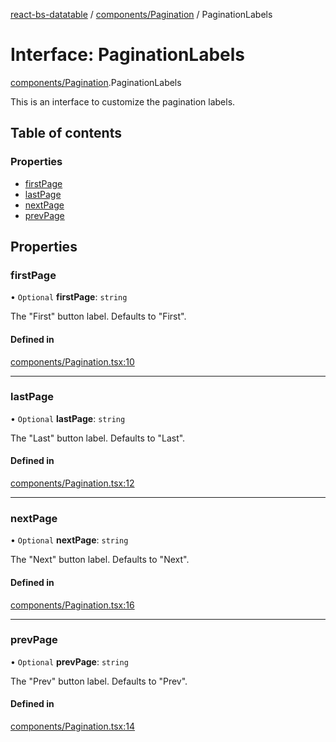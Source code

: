 [react-bs-datatable](../README.md) / [components/Pagination](../modules/components_Pagination.md) / PaginationLabels

# Interface: PaginationLabels

[components/Pagination](../modules/components_Pagination.md).PaginationLabels

This is an interface to customize the pagination labels.

## Table of contents

### Properties

- [firstPage](components_Pagination.PaginationLabels.md#firstpage)
- [lastPage](components_Pagination.PaginationLabels.md#lastpage)
- [nextPage](components_Pagination.PaginationLabels.md#nextpage)
- [prevPage](components_Pagination.PaginationLabels.md#prevpage)

## Properties

### firstPage

• `Optional` **firstPage**: `string`

The "First" button label. Defaults to "First".

#### Defined in

[components/Pagination.tsx:10](https://github.com/imballinst/react-bs-datatable/blob/e9db434/src/components/Pagination.tsx#L10)

___

### lastPage

• `Optional` **lastPage**: `string`

The "Last" button label. Defaults to "Last".

#### Defined in

[components/Pagination.tsx:12](https://github.com/imballinst/react-bs-datatable/blob/e9db434/src/components/Pagination.tsx#L12)

___

### nextPage

• `Optional` **nextPage**: `string`

The "Next" button label. Defaults to "Next".

#### Defined in

[components/Pagination.tsx:16](https://github.com/imballinst/react-bs-datatable/blob/e9db434/src/components/Pagination.tsx#L16)

___

### prevPage

• `Optional` **prevPage**: `string`

The "Prev" button label. Defaults to "Prev".

#### Defined in

[components/Pagination.tsx:14](https://github.com/imballinst/react-bs-datatable/blob/e9db434/src/components/Pagination.tsx#L14)
